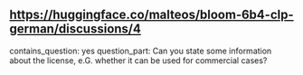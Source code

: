 ## https://huggingface.co/malteos/bloom-6b4-clp-german/discussions/4

contains_question: yes
question_part: Can you state some information about the license, e.G. whether it can be used for commercial cases?